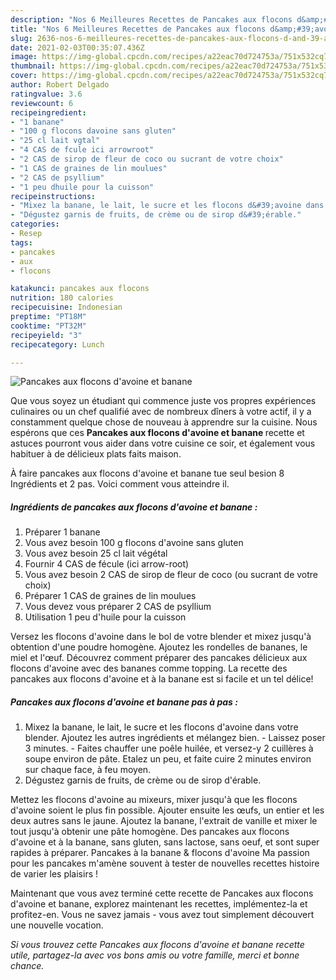 ```yaml
---
description: "Nos 6 Meilleures Recettes de Pancakes aux flocons d&amp;#39;avoine et banane"
title: "Nos 6 Meilleures Recettes de Pancakes aux flocons d&amp;#39;avoine et banane"
slug: 2636-nos-6-meilleures-recettes-de-pancakes-aux-flocons-d-and-39-avoine-et-banane
date: 2021-02-03T00:35:07.436Z
image: https://img-global.cpcdn.com/recipes/a22eac70d724753a/751x532cq70/pancakes-aux-flocons-davoine-et-banane-photo-principale-de-la-recette.jpg
thumbnail: https://img-global.cpcdn.com/recipes/a22eac70d724753a/751x532cq70/pancakes-aux-flocons-davoine-et-banane-photo-principale-de-la-recette.jpg
cover: https://img-global.cpcdn.com/recipes/a22eac70d724753a/751x532cq70/pancakes-aux-flocons-davoine-et-banane-photo-principale-de-la-recette.jpg
author: Robert Delgado
ratingvalue: 3.6
reviewcount: 6
recipeingredient:
- "1 banane"
- "100 g flocons davoine sans gluten"
- "25 cl lait vgtal"
- "4 CAS de fcule ici arrowroot"
- "2 CAS de sirop de fleur de coco ou sucrant de votre choix"
- "1 CAS de graines de lin moulues"
- "2 CAS de psyllium"
- "1 peu dhuile pour la cuisson"
recipeinstructions:
- "Mixez la banane, le lait, le sucre et les flocons d&#39;avoine dans votre blender. Ajoutez les autres ingrédients et mélangez bien. Laissez poser 3 minutes. Faites chauffer une poêle huilée, et versez-y 2 cuillères à soupe environ de pâte. Etalez un peu, et faite cuire 2 minutes environ sur chaque face, à feu moyen."
- "Dégustez garnis de fruits, de crème ou de sirop d&#39;érable."
categories:
- Resep
tags:
- pancakes
- aux
- flocons

katakunci: pancakes aux flocons 
nutrition: 180 calories
recipecuisine: Indonesian
preptime: "PT18M"
cooktime: "PT32M"
recipeyield: "3"
recipecategory: Lunch

---
```



![Pancakes aux flocons d&#39;avoine et banane](https://img-global.cpcdn.com/recipes/a22eac70d724753a/751x532cq70/pancakes-aux-flocons-davoine-et-banane-photo-principale-de-la-recette.jpg)

Que vous soyez un étudiant qui commence juste vos propres expériences culinaires ou un chef qualifié avec de nombreux dîners à votre actif, il y a constamment quelque chose de nouveau à apprendre sur la cuisine. Nous espérons que ces <strong> Pancakes aux flocons d&#39;avoine et banane </strong> recette et astuces pourront vous aider dans votre cuisine ce soir, et également vous habituer à de délicieux plats faits maison.

<!--inarticleads1-->

À faire pancakes aux flocons d&#39;avoine et banane tue seul besion 8 Ingrédients et 2 pas. Voici comment vous atteindre il.

##### Ingrédients de pancakes aux flocons d&#39;avoine et banane :

1. Préparer 1 banane
1. Vous avez besoin 100 g flocons d&#39;avoine sans gluten
1. Vous avez besoin 25 cl lait végétal
1. Fournir 4 CAS de fécule (ici arrow-root)
1. Vous avez besoin 2 CAS de sirop de fleur de coco (ou sucrant de votre choix)
1. Préparer 1 CAS de graines de lin moulues
1. Vous devez vous préparer 2 CAS de psyllium
1. Utilisation 1 peu d&#39;huile pour la cuisson


Versez les flocons d&#39;avoine dans le bol de votre blender et mixez jusqu&#39;à obtention d&#39;une poudre homogène. Ajoutez les rondelles de bananes, le miel et l&#39;œuf. Découvrez comment préparer des pancakes délicieux aux flocons d&#39;avoine avec des bananes comme topping. La recette des pancakes aux flocons d&#39;avoine et à la banane est si facile et un tel délice! 

<!--inarticleads2-->

##### Pancakes aux flocons d&#39;avoine et banane pas à pas :

1. Mixez la banane, le lait, le sucre et les flocons d&#39;avoine dans votre blender. Ajoutez les autres ingrédients et mélangez bien. - Laissez poser 3 minutes. - Faites chauffer une poêle huilée, et versez-y 2 cuillères à soupe environ de pâte. Etalez un peu, et faite cuire 2 minutes environ sur chaque face, à feu moyen.
1. Dégustez garnis de fruits, de crème ou de sirop d&#39;érable.


Mettez les flocons d&#39;avoine au mixeurs, mixer jusqu&#39;à que les flocons d&#39;avoine soient le plus fin possible. Ajouter ensuite les œufs, un entier et les deux autres sans le jaune. Ajoutez la banane, l&#39;extrait de vanille et mixer le tout jusqu&#39;à obtenir une pâte homogène. Des pancakes aux flocons d&#39;avoine et à la banane, sans gluten, sans lactose, sans oeuf, et sont super rapides à préparer. Pancakes à la banane &amp; flocons d&#39;avoine Ma passion pour les pancakes m&#39;amène souvent à tester de nouvelles recettes histoire de varier les plaisirs ! 

<!--inarticleads1-->

<p>
Maintenant que vous avez terminé cette recette de Pancakes aux flocons d&#39;avoine et banane, explorez maintenant les recettes, implémentez-la et profitez-en. Vous ne savez jamais - vous avez tout simplement découvert une nouvelle vocation.
</p>

<p>
<i>Si vous trouvez cette Pancakes aux flocons d&#39;avoine et banane recette utile, partagez-la avec vos bons amis ou votre famille, merci et bonne chance.</i>
</p>
